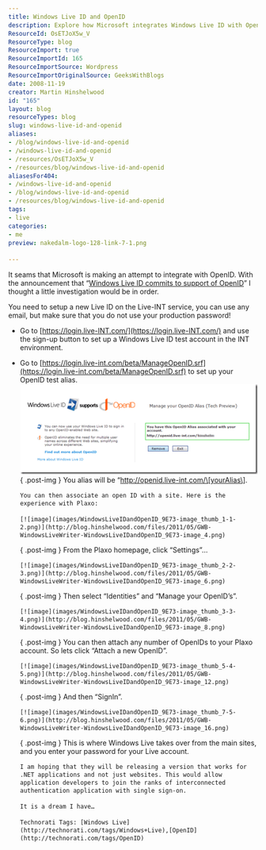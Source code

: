 ```yaml
---
title: Windows Live ID and OpenID
description: Explore how Microsoft integrates Windows Live ID with OpenID, enabling seamless authentication and single sign-on for developers and users alike.
ResourceId: OsETJoX5w_V
ResourceType: blog
ResourceImport: true
ResourceImportId: 165
ResourceImportSource: Wordpress
ResourceImportOriginalSource: GeeksWithBlogs
date: 2008-11-19
creator: Martin Hinshelwood
id: "165"
layout: blog
resourceTypes: blog
slug: windows-live-id-and-openid
aliases:
- /blog/windows-live-id-and-openid
- /windows-live-id-and-openid
- /resources/OsETJoX5w_V
- /resources/blog/windows-live-id-and-openid
aliasesFor404:
- /windows-live-id-and-openid
- /blog/windows-live-id-and-openid
- /resources/blog/windows-live-id-and-openid
tags:
- live
categories:
- me
preview: nakedalm-logo-128-link-7-1.png

---
```

It seams that Microsoft is making an attempt to integrate with OpenID. With the announcement that “[Windows Live ID commits to support of OpenID](http://winliveid.spaces.live.com/Blog/cns!AEE1BB0D86E23AAC!1745.entry)” I thought a little investigation would be in order.

You need to setup a new Live ID on the Live-INT service, you can use any email, but make sure that you do not use your production password!

- Go to [https://login.live-INT.com/](https://login.live-INT.com/) and use the sign-up button to set up a Windows Live ID test account in the INT environment.
- Go to [https://login.live-int.com/beta/ManageOpenID.srf](https://login.live-int.com/beta/ManageOpenID.srf) to set up your OpenID test alias.
  [![image](images/WindowsLiveIDandOpenID_9E73-image_thumb-6-7.png)](http://blog.hinshelwood.com/files/2011/05/GWB-WindowsLiveWriter-WindowsLiveIDandOpenID_9E73-image_2.png)
  { .post-img }
  You alias will be “http://openid.live-int.com/\[yourAlias\].

      You can then associate an open ID with a site. Here is the experience with Plaxo:

      [![image](images/WindowsLiveIDandOpenID_9E73-image_thumb_1-1-2.png)](http://blog.hinshelwood.com/files/2011/05/GWB-WindowsLiveWriter-WindowsLiveIDandOpenID_9E73-image_4.png)

  { .post-img }
  From the Plaxo homepage, click “Settings”…

      [![image](images/WindowsLiveIDandOpenID_9E73-image_thumb_2-2-3.png)](http://blog.hinshelwood.com/files/2011/05/GWB-WindowsLiveWriter-WindowsLiveIDandOpenID_9E73-image_6.png)

  { .post-img }
  Then select “Identities” and “Manage your OpenID’s”.

      [![image](images/WindowsLiveIDandOpenID_9E73-image_thumb_3-3-4.png)](http://blog.hinshelwood.com/files/2011/05/GWB-WindowsLiveWriter-WindowsLiveIDandOpenID_9E73-image_8.png)

  { .post-img }
  You can then attach any number of OpenIDs to your Plaxo account. So lets click “Attach a new OpenID”.

      [![image](images/WindowsLiveIDandOpenID_9E73-image_thumb_5-4-5.png)](http://blog.hinshelwood.com/files/2011/05/GWB-WindowsLiveWriter-WindowsLiveIDandOpenID_9E73-image_12.png)

  { .post-img }
  And then “SignIn”.

      [![image](images/WindowsLiveIDandOpenID_9E73-image_thumb_7-5-6.png)](http://blog.hinshelwood.com/files/2011/05/GWB-WindowsLiveWriter-WindowsLiveIDandOpenID_9E73-image_16.png)

  { .post-img }
  This is where Windows Live takes over from the main sites, and you enter your password for your Live account.

      I am hoping that they will be releasing a version that works for .NET applications and not just websites. This would allow application developers to join the ranks of interconnected authentication application with single sign-on.

      It is a dream I have…

      Technorati Tags: [Windows Live](http://technorati.com/tags/Windows+Live),[OpenID](http://technorati.com/tags/OpenID)
